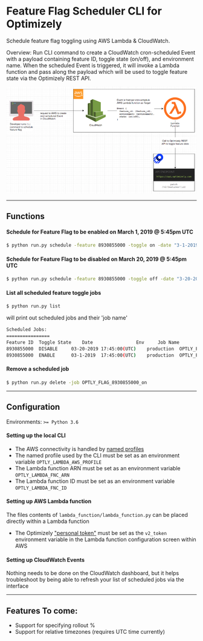 # Feature Flag Scheduler CLI for Optimizely
Schedule feature flag toggling using AWS Lambda &amp; CloudWatch. 

Overview: Run CLI command to create a CloudWatch cron-scheduled Event with a payload containing feature ID, toggle state (on/off), and environment name. When the scheduled Event is triggered, it will invoke a Lambda function and pass along the payload which will be used to toggle feature state via the Optimizely REST API.

![Solution Diagram](https://raw.githubusercontent.com/cooperreid-optimizely/feature-flag-scheduler/master/static/diagram.png)

---

## Functions

#### Schedule for Feature Flag to be enabled on March 1, 2019 @ 5:45pm UTC
```bash
$ python run.py schedule -feature 8930855000 -toggle on -date "3-1-2019 17:45:00" -env production
```

#### Schedule for Feature Flag to be disabled on March 20, 2019 @ 5:45pm UTC
```bash
$ python run.py schedule -feature 8930855000 -toggle off -date "3-20-2019 17:45:00" -env production
```

#### List all scheduled feature toggle jobs
```bash
$ python run.py list
```
will print out scheduled jobs and their 'job name'

```bash
Scheduled Jobs:
================
Feature ID	Toggle State	Date				Env		Job Name
8930855000	DISABLE		03-20-2019 17:45:00(UTC)	production	OPTLY_FLAG_8930855000_off_production
8930855000	ENABLE		03-1-2019  17:45:00(UTC)	production	OPTLY_FLAG_8930855000_on_production

```

#### Remove a scheduled job
```bash
$ python run.py delete -job OPTLY_FLAG_8930855000_on
```

---

## Configuration

Environments:
`>= Python 3.6`

#### Setting up the local CLI
* The AWS connectivity is handled by [named profiles](https://docs.aws.amazon.com/cli/latest/userguide/cli-configure-profiles.html)
* The named profile used by the CLI must be set as an environment variable `OPTLY_LAMBDA_AWS_PROFILE`
* The Lambda function ARN must be set as an environment variable `OPTLY_LAMBDA_FNC_ARN`
* The Lambda function ID must be set as an environment variable `OPTLY_LAMBDA_FNC_ID`

#### Setting up AWS Lambda function
The files contents of `lambda_function/lambda_function.py` can be placed directly within a Lambda function
* The Optimizely ["personal token"](https://developers.optimizely.com/x/rest/getting-started/) must be set as the `v2_token` environment variable in the Lambda function configuration screen within AWS

#### Setting up CloudWatch Events
Nothing needs to be done on the CloudWatch dashboard, but it helps troubleshoot by being able to refresh your list of scheduled jobs via the interface

---

## Features To come:
* Support for specifying rollout %
* Support for relative timezones (requires UTC time currently)
